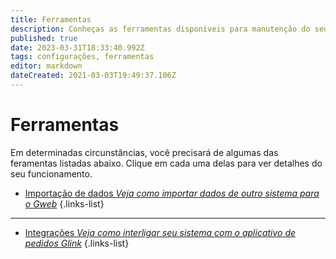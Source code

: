```yaml
---
title: Ferramentas
description: Conheças as ferramentas disponíveis para manutenção do seu Gweb
published: true
date: 2023-03-31T18:33:40.992Z
tags: configurações, ferramentas
editor: markdown
dateCreated: 2021-03-03T19:49:37.106Z
---
```


# Ferramentas

Em determinadas circunstâncias, você precisará de algumas das feramentas listadas abaixo. Clique em cada uma delas para ver detalhes do seu funcionamento.

- [Importação de dados *Veja como importar dados de outro sistema para o Gweb*](/ferramentas/importacao)
{.links-list}
----------------------------------------------------------------------------------------------------------
- [Integrações *Veja como interligar seu sistema com o aplicativo de pedidos Glink*](/ferramentas/glink)
{.links-list}














